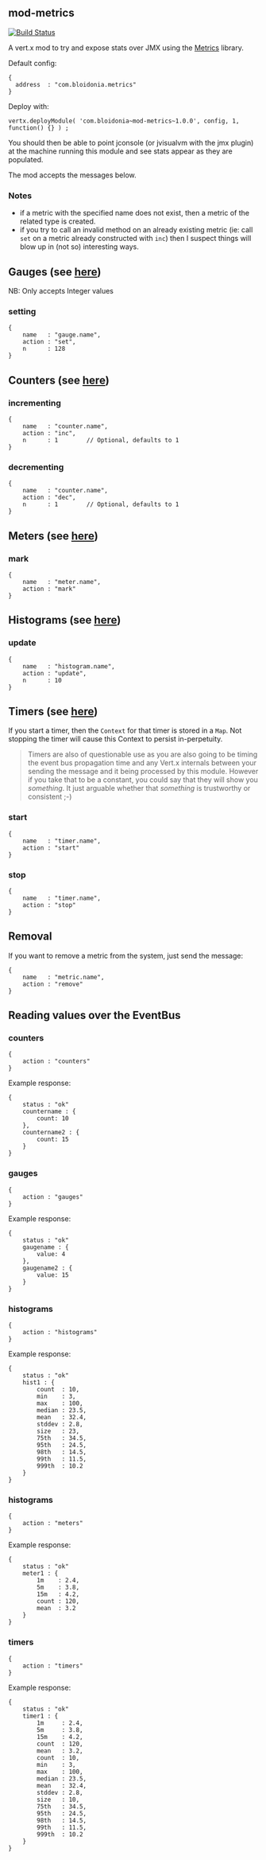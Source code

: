 ## mod-metrics

[![Build Status](https://drone.io/github.com/swisspush/mod-metrics/status.png)](https://drone.io/github.com/swisspush/mod-metrics/latest)

A vert.x mod to try and expose stats over JMX using the [Metrics](http://metrics.codahale.com/)
library.

Default config:

    {
      address  : "com.bloidonia.metrics"
    }

Deploy with:

    vertx.deployModule( 'com.bloidonia~mod-metrics~1.0.0', config, 1, function() {} ) ;

You should then be able to point jconsole (or jvisualvm with the jmx plugin) at the
machine running this module and see stats appear as they are populated.

The mod accepts the messages below.

### Notes

- if a metric with the specified name does not exist, then a metric of the related
  type is created.
- if you try to call an invalid method on an already existing metric (ie: call
  `set` on a metric already constructed with `inc`) then I suspect things will
  blow up in (not so) interesting ways.

## Gauges (see [here](http://metrics.codahale.com/getting-started/#gauges))

NB: Only accepts Integer values

### setting

    {
        name   : "gauge.name",
        action : "set",
        n      : 128
    }

## Counters (see [here](http://metrics.codahale.com/getting-started/#counters))

### incrementing

    {
        name   : "counter.name",
        action : "inc",
        n      : 1        // Optional, defaults to 1
    }

### decrementing

    {
        name   : "counter.name",
        action : "dec",
        n      : 1        // Optional, defaults to 1
    }

## Meters (see [here](http://metrics.codahale.com/getting-started/#meters))

### mark

    {
        name   : "meter.name",
        action : "mark"
    }

## Histograms (see [here](http://metrics.codahale.com/getting-started/#histograms))

### update

    {
        name   : "histogram.name",
        action : "update",
        n      : 10
    }

## Timers (see [here](http://metrics.codahale.com/getting-started/#timers))

If you start a timer, then the `Context` for that timer is stored in a `Map`. Not
stopping the timer will cause this Context to persist in-perpetuity.

> Timers are also of questionable use as you are also going to be timing the event bus propagation time and any Vert.x internals between your sending the message and it being processed by this module.  However if you take that to be a constant, you could say that they will show you *something*. It just arguable whether that *something* is trustworthy or consistent ;-)

### start

    {
        name   : "timer.name",
        action : "start"
    }

### stop

    {
        name   : "timer.name",
        action : "stop"
    }

## Removal

If you want to remove a metric from the system, just send the message:

    {
        name   : "metric.name",
        action : "remove"
    }

## Reading values over the EventBus

### counters

    {
        action : "counters"
    }

Example response:

    {
        status : "ok"
        countername : {
            count: 10
        },
        countername2 : {
            count: 15
        }
    }

### gauges

    {
        action : "gauges"
    }

Example response:

    {
        status : "ok"
        gaugename : {
            value: 4
        },
        gaugename2 : {
            value: 15
        }
    }

### histograms

    {
        action : "histograms"
    }

Example response:

    {
        status : "ok"
        hist1 : {
            count  : 10,
            min    : 3,
            max    : 100,
            median : 23.5,
            mean   : 32.4,
            stddev : 2.8,
            size   : 23,
            75th   : 34.5,
            95th   : 24.5,
            98th   : 14.5,
            99th   : 11.5,
            999th  : 10.2
        }
    }

### histograms

    {
        action : "meters"
    }

Example response:

    {
        status : "ok"
        meter1 : {
            1m    : 2.4,
            5m    : 3.8,
            15m   : 4.2,
            count : 120,
            mean  : 3.2
        }
    }

### timers

    {
        action : "timers"
    }

Example response:

    {
        status : "ok"
        timer1 : {
            1m     : 2.4,
            5m     : 3.8,
            15m    : 4.2,
            count  : 120,
            mean   : 3.2,
            count  : 10,
            min    : 3,
            max    : 100,
            median : 23.5,
            mean   : 32.4,
            stddev : 2.8,
            size   : 10,
            75th   : 34.5,
            95th   : 24.5,
            98th   : 14.5,
            99th   : 11.5,
            999th  : 10.2
        }
    }
